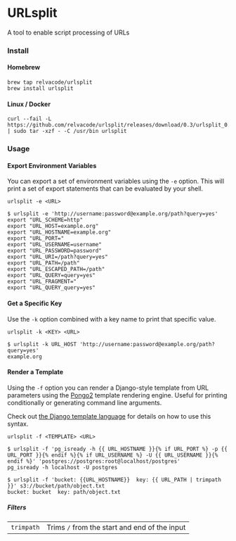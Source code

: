 # URLsplit

A tool to enable script processing of URLs


### Install

#### Homebrew

```
brew tap relvacode/urlsplit
brew install urlsplit
```

#### Linux / Docker

```
curl --fail -L https://github.com/relvacode/urlsplit/releases/download/0.3/urlsplit_0.3_linux_x86_64.tar.gz | sudo tar -xzf - -C /usr/bin urlsplit
```

### Usage

#### Export Environment Variables

You can export a set of environment variables using the `-e` option.
This will print a set of export statements that can be evaluated by your shell.

```
urlsplit -e <URL>
```

```
$ urlsplit -e 'http://username:password@example.org/path?query=yes'
export "URL_SCHEME=http"
export "URL_HOST=example.org"
export "URL_HOSTNAME=example.org"
export "URL_PORT="
export "URL_USERNAME=username"
export "URL_PASSWORD=password"
export "URL_URI=/path?query=yes"
export "URL_PATH=/path"
export "URL_ESCAPED_PATH=/path"
export "URL_QUERY=query=yes"
export "URL_FRAGMENT="
export "URL_QUERY_query=yes"
```

#### Get a Specific Key

Use the `-k` option combined with a key name to print that specific value.

```
urlsplit -k <KEY> <URL>
```

```
$ urlsplit -k URL_HOST 'http://username:password@example.org/path?query=yes'
example.org
```

#### Render a Template

Using the `-f` option you can render a Django-style template from URL parameters using the [Pongo2](https://github.com/flosch/pongo2) template rendering engine.
Useful for printing conditionally or generating command line arguments.

Check out [the Django template language](https://docs.djangoproject.com/en/dev/topics/templates/#the-django-template-language) for details on how to use this syntax.

```
urlsplit -f <TEMPLATE> <URL>
```

```
$ urlsplit -f 'pg_isready -h {{ URL_HOSTNAME }}{% if URL_PORT %} -p {{ URL_PORT }}{% endif %}{% if URL_USERNAME %} -U {{ URL_USERNAME }}{% endif %}' 'postgres://postgres:root@localhost/postgres'
pg_isready -h localhost -U postgres
```


```
$ urlsplit -f 'bucket: {{URL_HOSTNAME}}  key: {{ URL_PATH | trimpath }}' s3://bucket/path/object.txt
bucket: bucket  key: path/object.txt
```

##### Filters

| | |
| ----- | ---- |
| `trimpath` | Trims `/` from the start and end of the input |
